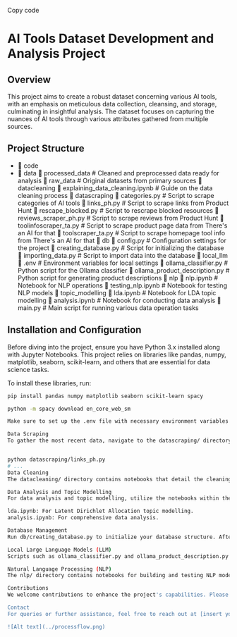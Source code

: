 
Copy code
# AI Tools Dataset Development and Analysis Project

## Overview
This project aims to create a robust dataset concerning various AI tools, with an emphasis on meticulous data collection, cleansing, and storage, culminating in insightful analysis. The dataset focuses on capturing the nuances of AI tools through various attributes gathered from multiple sources.

## Project Structure

- 📁 code
- 📁 data
📁 processed_data # Cleaned and preprocessed data ready for analysis
📁 raw_data # Original datasets from primary sources
📁 datacleaning
📘 explaining_data_cleaning.ipynb # Guide on the data cleaning process
📁 datascraping
📄 categories.py # Script to scrape categories of AI tools
📄 links_ph.py # Script to scrape links from Product Hunt
📄 rescape_blocked.py # Script to rescrape blocked resources
📄 reviews_scraper_ph.py # Script to scrape reviews from Product Hunt
📄 toolinfoscraper_ta.py # Script to scrape product page data from There's an AI for that
📄 toolscraper_ta.py # Script to scrape homepage tool info from There's an AI for that
📁 db
📄 config.py # Configuration settings for the project
📄 creating_database.py # Script for initializing the database
📄 importing_data.py # Script to import data into the database
📁 local_llm
📄 .env # Environment variables for local settings
📄 ollama_classifier.py # Python script for the Ollama classifier
📄 ollama_product_description.py # Python script for generating product descriptions
📁 nlp
📘 nlp.ipynb # Notebook for NLP operations
📘 testing_nlp.ipynb # Notebook for testing NLP models
📁 topic_modelling
📘 lda.ipynb # Notebook for LDA topic modelling
📘 analysis.ipynb # Notebook for conducting data analysis
📄 main.py # Main script for running various data operation tasks

## Installation and Configuration

Before diving into the project, ensure you have Python 3.x installed along with Jupyter Notebooks. This project relies on libraries like pandas, numpy, matplotlib, seaborn, scikit-learn, and others that are essential for data science tasks.

To install these libraries, run:

```bash
pip install pandas numpy matplotlib seaborn scikit-learn spacy

python -m spacy download en_core_web_sm

Make sure to set up the .env file with necessary environment variables and update the config.py with the appropriate settings for database connections and other configurations.

Data Scraping
To gather the most recent data, navigate to the datascraping/ directory and execute the scraping scripts:


python datascraping/links_ph.py
# ...
Data Cleaning
The datacleaning/ directory contains notebooks that detail the cleaning process. Execute these notebooks to clean and preprocess your data.

Data Analysis and Topic Modelling
For data analysis and topic modelling, utilize the notebooks within the topic_modelling/ directory:

lda.ipynb: For Latent Dirichlet Allocation topic modelling.
analysis.ipynb: For comprehensive data analysis.

Database Management
Run db/creating_database.py to initialize your database structure. After cleaning your data, use db/importing_data.py to import it into your database.

Local Large Language Models (LLM)
Scripts such as ollama_classifier.py and ollama_product_description.py within the local_llm/ directory are used for classification and generating product descriptions.

Natural Language Processing (NLP)
The nlp/ directory contains notebooks for building and testing NLP models. They are essential for analyzing text data and extracting insights.

Contributions
We welcome contributions to enhance the project's capabilities. Please adhere to the established coding standards, commit guidelines, and follow the pull request process detailed in the contributing section.

Contact
For queries or further assistance, feel free to reach out at [insert your email here].

![Alt text](../processflow.png)
